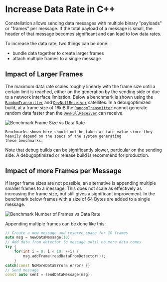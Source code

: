 # Increase Data Rate in C++

Constellation allows sending data messages with multiple binary "payloads" or "frames" per message. If the total payload
of a message is small, the header of that message becomes significant and can lead to low data rates.

To increase the data rate, two things can be done:

- bundle data together to create larger frames
- attach multiple frames to a single message

## Impact of Larger Frames

The maximum data rate scales roughly linearly with the frame size until a certain limit is reached, either on the generation
by the sending side or due to a network interface limitation. Below a benchmark is shown using the
[`RandomTransmitter`](../../satellites/RandomTransmitter) and [`DevNullReceiver`](../../satellites/DevNullReceiver)
satellites. In a debugoptimized build, at a frame size of 16kiB the [`RandomTransmitter`](../../satellites/RandomTransmitter)
cannot generate random data faster than the [`DevNullReceiver`](../../satellites/DevNullReceiver) can receive.

![Benchmark Frame Size vs Data Rate](bench_frame_size_vs_data_rate.png)

```{note}
Benchmarks shown here should not be taken at face value since they heavily depend on the specs of the system generating
these benchmarks.
```

Note that debug builds can be significantly slower, particular on the sending side. A debugoptimized or release build is
recommend for production.

## Impact of more Frames per Message

If larger frame sizes are not possible, an alternative is appending multiple smaller frames to a message. This does not scale
as effectively as increasing the frame size, but still gives a significant improvement. In the benchmark below frames with a
size of 64 Bytes are added to a single message.

![Benchmark Number of Frames vs Data Rate](bench_number_of_frames_vs_data_rate.png)

Appending multiple frames can be done like this:

```c++
// Create a new message and reserve space for 10 frames
auto msg = newDataMessage(10);
// Add data from detector to message until no more data comes
try {
    for(int i = 0; i < 10; ++i) {
        msg.addFrame(readDataFromDetector());
    }
catch(const NoMoreDataError& error) {}
// Send message
const auto sent = sendDataMessage(msg);
```
